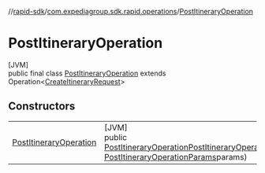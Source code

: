 //[rapid-sdk](../../../index.md)/[com.expediagroup.sdk.rapid.operations](../index.md)/[PostItineraryOperation](index.md)

# PostItineraryOperation

[JVM]\
public final class [PostItineraryOperation](index.md) extends Operation&lt;[CreateItineraryRequest](../../com.expediagroup.sdk.rapid.models/-create-itinerary-request/index.md)&gt;

## Constructors

| | |
|---|---|
| [PostItineraryOperation](-post-itinerary-operation.md) | [JVM]<br>public [PostItineraryOperation](index.md)[PostItineraryOperation](-post-itinerary-operation.md)([CreateItineraryRequest](../../com.expediagroup.sdk.rapid.models/-create-itinerary-request/index.md)requestBody, [PostItineraryOperationParams](../-post-itinerary-operation-params/index.md)params) |
